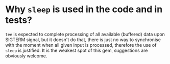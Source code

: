 Why `sleep` is used in the code and in tests?
=============================================

`tee` is expected to complete processing of all available (buffered)
data upon SIGTERM signal, but it doesn't do that, there is just no way
to synchronise with the moment when all given input is processed,
therefore the use of `sleep` is justified. It is the weakest spot of
this gem, suggestions are obviously welcome.

